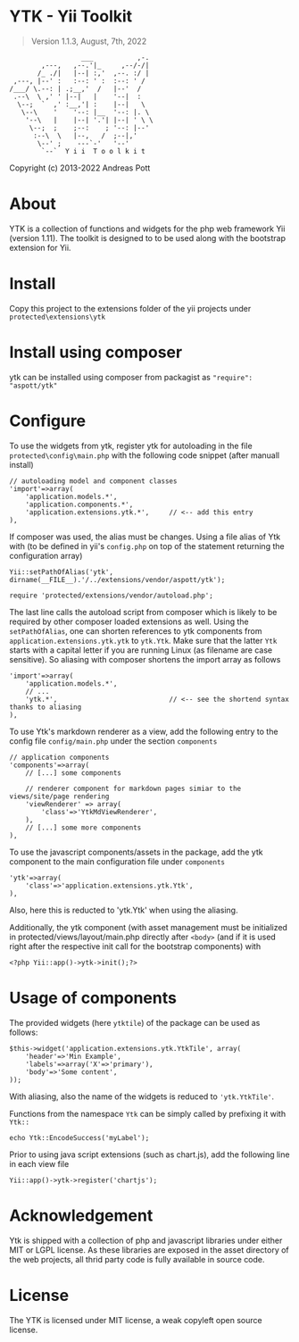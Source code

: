 # YTK - Yii Toolkit
> Version 1.1.3, August, 7th, 2022

                      ___           ,-.  
            ,---,   ,--.'|_     ,--/-/|  
           /_ ./|   |--| :,'  ,--. :/ |  
     ,---, |--' :   :--: ' :  :--: ' /   
    /___/ \.--: | .;__,'  /   |--'  /    
     .--\  \ ,' ' |--|   |    '--|  :    
      \--;  `  ,' :__,'| :    |--|   \   
       \--\    '    '--: |__  '--: |. \  
        '--\   |    |--| '.'| |--| ' \ \ 
         \--;  ;    ;--:    ; '--: |--'  
          :--\  \   |--,   /  ;--|,'     
           \--' ;    ---`-'   '--'       
            `--`  Y i i  T o o l k i t 
                                        

Copyright (c) 2013-2022 Andreas Pott

# About
YTK is a collection of functions and widgets for the php web framework Yii (version 1.11).
The toolkit is designed to to be used along with the bootstrap extension for Yii.

# Install
Copy this project to the extensions folder of the yii projects under `protected\extensions\ytk`

# Install using composer
ytk can be installed using composer from packagist as `"require": "aspott/ytk"`

# Configure 
To use the widgets from ytk, register ytk for autoloading in the file `protected\config\main.php` with the
following code snippet (after manuall install)

	// autoloading model and component classes
	'import'=>array(
		'application.models.*',
		'application.components.*',
		'application.extensions.ytk.*',     // <-- add this entry
	),

If composer was used, the alias must be changes. Using a file alias of Ytk with (to be defined in 
yii's `config.php` on top of the statement returning the configuration array)
    
    Yii::setPathOfAlias('ytk', dirname(__FILE__).'/../extensions/vendor/aspott/ytk');
    
    require 'protected/extensions/vendor/autoload.php';

The last line calls the autoload script from composer which is likely to be required by other 
composer loaded extensions as well. Using the `setPathOfAlias`, one can shorten  references to 
ytk components from `application.extensions.ytk.ytk` to `ytk.Ytk`. Make 
sure that the latter `Ytk` starts with a capital letter if you are running Linux (as filename 
are case sensitive). So aliasing with composer shortens the import array as follows

	'import'=>array(
		'application.models.*',
		// ...
		'ytk.*',                            // <-- see the shortend syntax thanks to aliasing
	),

To use Ytk's markdown renderer as a view, add the following entry to the config file `config/main.php`
under the section `components`

    // application components
	'components'=>array(
        // [...] some components

        // renderer component for markdown pages simiar to the views/site/page rendering
        'viewRenderer' => array(
            'class'=>'YtkMdViewRenderer',
        ),
        // [...] some more components
    ),

To use the javascript components/assets in the package, add the ytk component to the main 
configuration file under `components`

    'ytk'=>array(
        'class'=>'application.extensions.ytk.Ytk',
    ),

Also, here this is reducted to 'ytk.Ytk' when using the aliasing.

Additionally, the ytk component (with asset management must be initialized in protected/views/layout/main.php
directly after `<body>` (and if it is used right after the respective init call for the bootstrap components) with

    <?php Yii::app()->ytk->init();?>

# Usage of components
The provided widgets (here `ytktile`) of the package can be used as follows:

    $this->widget('application.extensions.ytk.YtkTile', array(
        'header'=>'Min Example',
        'labels'=>array('X'=>'primary'),
        'body'=>'Some content',
    ));

With aliasing, also the name of the widgets is reduced to `'ytk.YtkTile'`. 

Functions from the namespace `Ytk` can be simply called by prefixing it with `Ytk::`

    echo Ytk::EncodeSuccess('myLabel');

Prior to using java script extensions (such as chart.js), add the following line in each view file

    Yii::app()->ytk->register('chartjs');

# Acknowledgement
Ytk is shipped with a collection of php and javascript libraries under either MIT or LGPL license. As these 
libraries are exposed in the asset directory of the web projects, all thrid party code is fully available in source
code. 

# License

The YTK is licensed under MIT license, a weak copyleft open source license.